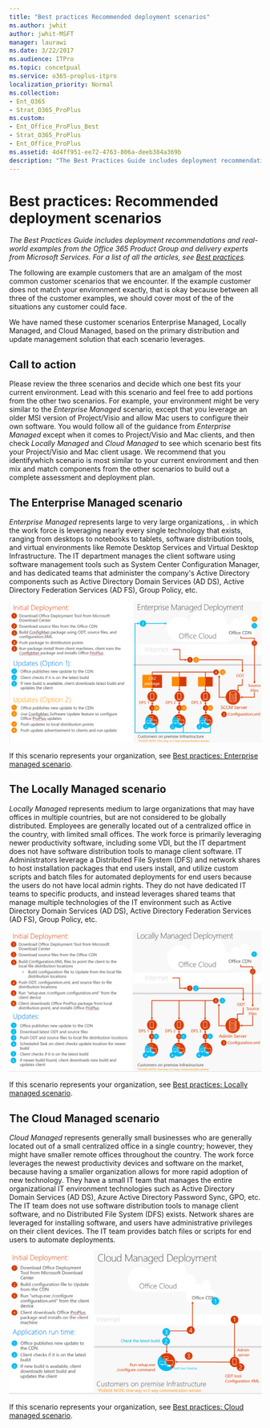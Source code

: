 ```yaml
---
title: "Best practices Recommended deployment scenarios"
ms.author: jwhit
author: jwhit-MSFT
manager: laurawi
ms.date: 3/22/2017
ms.audience: ITPro
ms.topic: concetpual
ms.service: o365-proplus-itpro
localization_priority: Normal
ms.collection:
- Ent_O365
- Strat_O365_ProPlus
ms.custom:
- Ent_Office_ProPlus_Best
- Strat_O365_ProPlus
- Ent_Office_ProPlus
ms.assetid: 4d4ff951-ee72-4763-806a-deeb384a369b
description: "The Best Practices Guide includes deployment recommendations and real-world examples from the Office 365 Product Group and delivery experts from Microsoft Services. For a list of all the articles, see Best practices."
---
```


# Best practices: Recommended deployment scenarios

 *The Best Practices Guide includes deployment recommendations and real-world examples from the Office 365 Product Group and delivery experts from Microsoft Services. For a list of all the articles, see [Best practices](best-practices.md).* 
  
The following are example customers that are an amalgam of the most common customer scenarios that we encounter. If the example customer does not match your environment exactly, that is okay because between all three of the customer examples, we should cover most of the of the situations any customer could face.
  
We have named these customer scenarios Enterprise Managed, Locally Managed, and Cloud Managed, based on the primary distribution and update management solution that each scenario leverages.
  
## Call to action

Please review the three scenarios and decide which one best fits your current environment. Lead with this scenario and feel free to add portions from the other two scenarios. For example, your environment might be very similar to the  *Enterprise Managed*  scenario, except that you leverage an older MSI version of Project/Visio and allow Mac users to configure their own software. You would follow all of the guidance from *Enterprise Managed*  except when it comes to Project/Visio and Mac clients, and then check *Locally Managed*  and *Cloud Managed*  to see which scenario best fits your Project/Visio and Mac client usage.﻿ We recommend that you identifywhich scenario is most similar to your current environment and then mix and match components from the other scenarios to build out a complete assessment and deployment plan.
  
## The Enterprise Managed scenario

 *Enterprise Managed*  represents large to very large organizations, . in which the work force is leveraging nearly every single technology that exists, ranging from desktops to notebooks to tablets, software distribution tools, and virtual environments like Remote Desktop Services and Virtual Desktop Infrastructure. The IT department manages the client software using software management tools such as System Center Configuration Manager, and has dedicated teams that administer the company's Active Directory components such as Active Directory Domain Services (AD DS), Active Directory Federation Services (AD FS), Group Policy, etc.
  
![Enterprise Managed deployment](../images/180d081a-aad7-40f9-bb18-ff65ff166530.png)
  
If this scenario represents your organization, see [Best practices: Enterprise managed scenario](best-practices-enterprise-managed-scenario.md).
  
## The Locally Managed scenario

 *Locally Managed*  represents medium to large organizations that may have offices in multiple countries, but are not considered to be globally distributed. Employees are generally located out of a centralized office in the country, with limited small offices. The work force is primarily leveraging newer productivity software, including some VDI, but the IT department does not have software distribution tools to manage client software. IT Administrators leverage a Distributed File System (DFS) and network shares to host installation packages that end users install, and utilize custom scripts and batch files for automated deployments for end users because the users do not have local admin rights. They do not have dedicated IT teams to specific products, and instead leverages shared teams that manage multiple technologies of the IT environment such as Active Directory Domain Services (AD DS), Active Directory Federation Services (AD FS), Group Policy, etc.
  
![Locally Managed deployment](../images/067af377-022d-4a4b-aa04-993669398ebc.png)
  
If this scenario represents your organization, see [Best practices: Locally managed scenario](best-practices-locally-managed-scenario.md).
  
## The Cloud Managed scenario

 *Cloud Managed*  represents generally small businesses who are generally located out of a small centralized office in a single country; however, they might have smaller remote offices throughout the country. The work force leverages the newest productivity devices and software on the market, because having a smaller organization allows for more rapid adoption of new technology. They have a small IT team that manages the entire organizational IT environment technologies such as Active Directory Domain Services (AD DS), Azure Active Directory Password Sync, GPO, etc. The IT team does not use software distribution tools to manage client software, and no Distributed File System (DFS) exists. Network shares are leveraged for installing software, and users have administrative privileges on their client devices. The IT team provides batch files or scripts for end users to automate deployments.
  
![Cloud Managed deployment](../images/f1468c2b-b347-4f55-b6b7-0fa9e23a7e97.png)
  
If this scenario represents your organization, see [Best practices: Cloud managed scenario](best-practices-cloud-managed-scenario.md).
  

